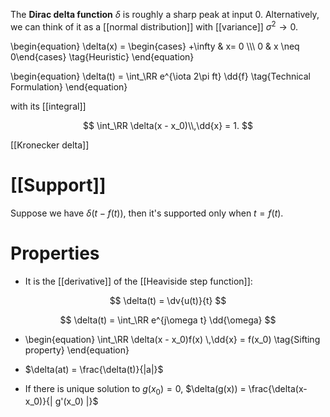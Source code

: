 The **Dirac delta function** $\delta$ is roughly a sharp peak at input 0. Alternatively, we can think of it as a [[normal distribution]] with [[variance]] $\sigma^2 \to 0$.

\begin{equation}
\delta(x) = \begin{cases} +\infty & x= 0 \\\\\ 0 & x \neq 0\end{cases} \tag{Heuristic}
\end{equation}


\begin{equation}
\delta(t) = \int_\RR e^{\iota 2\pi ft} \dd{f} \tag{Technical Formulation}
\end{equation}

with its [[integral]]

$$
\int_\RR \delta(x - x_0)\\,\dd{x} = 1.
$$


 [[Kronecker delta]]

# [[Support]]

Suppose we have $\delta(t - f(t))$, then it's supported only when $t = f(t)$.


# Properties

* It is the [[derivative]] of the [[Heaviside step function]]:

$$
\delta(t) = \dv{u(t)}{t}
$$

$$
\delta(t) = \int_\RR e^{j\omega t} \dd{\omega}
$$

* \begin{equation}
\int_\RR \delta(x - x_0)f(x) \\,\dd{x} = f(x_0) \tag{Sifting property}
\end{equation}


* $\delta(at) = \frac{\delta(t)}{|a|}$
* If there is unique solution to $g(x_0) = 0$, $\delta(g(x)) = \frac{\delta(x-x_0)}{| g'(x_0) |}$